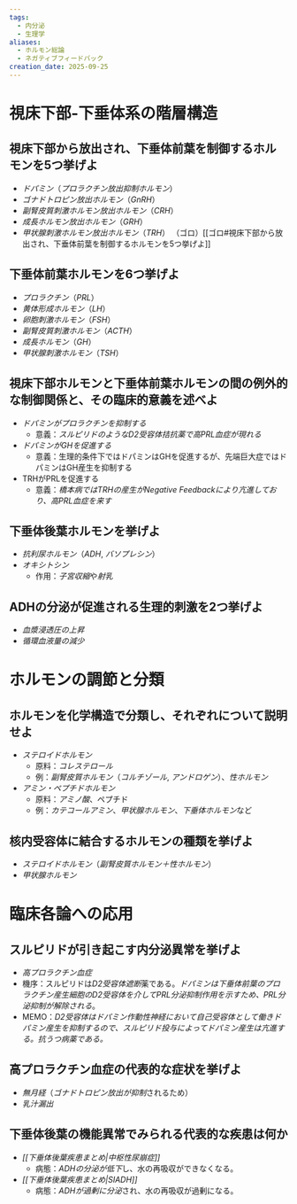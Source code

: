 ```yaml
---
tags:
  - 内分泌
  - 生理学
aliases:
  - ホルモン総論
  - ネガティブフィードバック
creation_date: 2025-09-25
---
```

# 視床下部-下垂体系の階層構造
## 視床下部から放出され、下垂体前葉を制御するホルモンを5つ挙げよ
- *ドパミン*（*プロラクチン放出抑制ホルモン*）
- *ゴナドトロピン放出ホルモン*（*GnRH*）
- *副腎皮質刺激ホルモン放出ホルモン*（*CRH*）
- *成長ホルモン放出ホルモン*（*GRH*）
- *甲状腺刺激ホルモン放出ホルモン*（*TRH*）
（ゴロ）[[ゴロ#視床下部から放出され、下垂体前葉を制御するホルモンを5つ挙げよ]]

## 下垂体前葉ホルモンを6つ挙げよ
- *プロラクチン*（*PRL*）
- *黄体形成ホルモン*（*LH*）
- *卵胞刺激ホルモン*（*FSH*）
- *副腎皮質刺激ホルモン*（*ACTH*）
- *成長ホルモン*（*GH*）
- *甲状腺刺激ホルモン*（*TSH*）

## 視床下部ホルモンと下垂体前葉ホルモンの間の例外的な制御関係と、その臨床的意義を述べよ
- *ドパミンがプロラクチンを抑制する*
	- 意義：*スルピリドのようなD2受容体拮抗薬で高PRL血症が現れる*
- *ドパミンがGHを促進する*
	- 意義：生理的条件下ではドパミンはGHを促進するが、先端巨大症ではドパミンはGH産生を抑制する
- TRHがPRLを促進する
	- 意義：*橋本病ではTRHの産生がNegative Feedbackにより亢進しており、高PRL血症を来す*

## 下垂体後葉ホルモンを挙げよ
- *抗利尿ホルモン*（*ADH*, *バソプレシン*）
- *オキシトシン*
	- 作用：*子宮収縮*や*射乳*

## ADHの分泌が促進される生理的刺激を2つ挙げよ
- *血漿浸透圧の上昇*
- *循環血液量の減少*

# ホルモンの調節と分類

## ホルモンを化学構造で分類し、それぞれについて説明せよ
- *ステロイドホルモン*
	- 原料：*コレステロール*
	- 例：*副腎皮質ホルモン*（*コルチゾール*, *アンドロゲン*）、*性ホルモン*
- *アミン・ペプチドホルモン*
	- 原料：*アミノ酸*、ペプチド
	- 例：*カテコールアミン*、*甲状腺ホルモン*、*下垂体ホルモン*など

## 核内受容体に結合するホルモンの種類を挙げよ
- *ステロイドホルモン*（*副腎皮質ホルモン＋性ホルモン*）
- *甲状腺ホルモン*

# 臨床各論への応用
## スルピリドが引き起こす内分泌異常を挙げよ
- *高プロラクチン血症*
- 機序：スルピリドは*D2受容体遮断*薬である。*ドパミンは下垂体前葉のプロラクチン産生細胞のD2受容体を介してPRL分泌抑制作用を示すため、PRL分泌抑制が解除される*。
- MEMO：*D2受容体はドパミン作動性神経において自己受容体として働きドパミン産生を抑制するので、スルピリド投与によってドパミン産生は亢進する。抗うつ病薬である。*

## 高プロラクチン血症の代表的な症状を挙げよ
- *無月経*（*ゴナドトロピン放出が抑制*されるため）
- *乳汁漏出*

## 下垂体後葉の機能異常でみられる代表的な疾患は何か
- *[[下垂体後葉疾患まとめ|中枢性尿崩症]]*
	- 病態：*ADHの分泌が低下*し、水の再吸収ができなくなる。
- *[[下垂体後葉疾患まとめ|SIADH]]*
	- 病態：*ADHが過剰に分泌*され、水の再吸収が過剰になる。